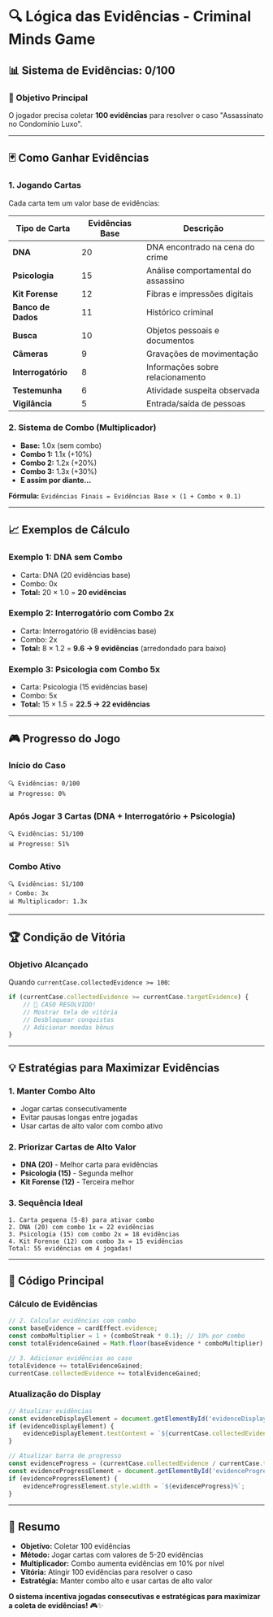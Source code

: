 # 🔍 Lógica das Evidências - Criminal Minds Game

## 📊 **Sistema de Evidências: 0/100**

### **🎯 Objetivo Principal**
O jogador precisa coletar **100 evidências** para resolver o caso "Assassinato no Condomínio Luxo".

---

## 🃏 **Como Ganhar Evidências**

### **1. Jogando Cartas**
Cada carta tem um valor base de evidências:

| Tipo de Carta | Evidências Base | Descrição |
|---------------|----------------|-----------|
| **DNA** | 20 | DNA encontrado na cena do crime |
| **Psicologia** | 15 | Análise comportamental do assassino |
| **Kit Forense** | 12 | Fibras e impressões digitais |
| **Banco de Dados** | 11 | Histórico criminal |
| **Busca** | 10 | Objetos pessoais e documentos |
| **Câmeras** | 9 | Gravações de movimentação |
| **Interrogatório** | 8 | Informações sobre relacionamento |
| **Testemunha** | 6 | Atividade suspeita observada |
| **Vigilância** | 5 | Entrada/saída de pessoas |

### **2. Sistema de Combo (Multiplicador)**
- **Base:** 1.0x (sem combo)
- **Combo 1:** 1.1x (+10%)
- **Combo 2:** 1.2x (+20%)
- **Combo 3:** 1.3x (+30%)
- **E assim por diante...**

**Fórmula:** `Evidências Finais = Evidências Base × (1 + Combo × 0.1)`

---

## 📈 **Exemplos de Cálculo**

### **Exemplo 1: DNA sem Combo**
- Carta: DNA (20 evidências base)
- Combo: 0x
- **Total:** 20 × 1.0 = **20 evidências**

### **Exemplo 2: Interrogatório com Combo 2x**
- Carta: Interrogatório (8 evidências base)
- Combo: 2x
- **Total:** 8 × 1.2 = **9.6 → 9 evidências** (arredondado para baixo)

### **Exemplo 3: Psicologia com Combo 5x**
- Carta: Psicologia (15 evidências base)
- Combo: 5x
- **Total:** 15 × 1.5 = **22.5 → 22 evidências**

---

## 🎮 **Progresso do Jogo**

### **Início do Caso**
```
🔍 Evidências: 0/100
📊 Progresso: 0%
```

### **Após Jogar 3 Cartas (DNA + Interrogatório + Psicologia)**
```
🔍 Evidências: 51/100
📊 Progresso: 51%
```

### **Combo Ativo**
```
🔍 Evidências: 51/100
⚡ Combo: 3x
📊 Multiplicador: 1.3x
```

---

## 🏆 **Condição de Vitória**

### **Objetivo Alcançado**
Quando `currentCase.collectedEvidence >= 100`:

```javascript
if (currentCase.collectedEvidence >= currentCase.targetEvidence) {
    // 🎉 CASO RESOLVIDO!
    // Mostrar tela de vitória
    // Desbloquear conquistas
    // Adicionar moedas bônus
}
```

---

## 💡 **Estratégias para Maximizar Evidências**

### **1. Manter Combo Alto**
- Jogar cartas consecutivamente
- Evitar pausas longas entre jogadas
- Usar cartas de alto valor com combo ativo

### **2. Priorizar Cartas de Alto Valor**
- **DNA (20)** - Melhor carta para evidências
- **Psicologia (15)** - Segunda melhor
- **Kit Forense (12)** - Terceira melhor

### **3. Sequência Ideal**
```
1. Carta pequena (5-8) para ativar combo
2. DNA (20) com combo 1x = 22 evidências
3. Psicologia (15) com combo 2x = 18 evidências
4. Kit Forense (12) com combo 3x = 15 evidências
Total: 55 evidências em 4 jogadas!
```

---

## 🔧 **Código Principal**

### **Cálculo de Evidências**
```javascript
// 2. Calcular evidências com combo
const baseEvidence = cardEffect.evidence;
const comboMultiplier = 1 + (comboStreak * 0.1); // 10% por combo
const totalEvidenceGained = Math.floor(baseEvidence * comboMultiplier);

// 3. Adicionar evidências ao caso
totalEvidence += totalEvidenceGained;
currentCase.collectedEvidence += totalEvidenceGained;
```

### **Atualização do Display**
```javascript
// Atualizar evidências
const evidenceDisplayElement = document.getElementById('evidenceDisplay');
if (evidenceDisplayElement) {
    evidenceDisplayElement.textContent = `${currentCase.collectedEvidence}/${currentCase.targetEvidence}`;
}

// Atualizar barra de progresso
const evidenceProgress = (currentCase.collectedEvidence / currentCase.targetEvidence) * 100;
const evidenceProgressElement = document.getElementById('evidenceProgress');
if (evidenceProgressElement) {
    evidenceProgressElement.style.width = `${evidenceProgress}%`;
}
```

---

## 🎯 **Resumo**

- **Objetivo:** Coletar 100 evidências
- **Método:** Jogar cartas com valores de 5-20 evidências
- **Multiplicador:** Combo aumenta evidências em 10% por nível
- **Vitória:** Atingir 100 evidências para resolver o caso
- **Estratégia:** Manter combo alto e usar cartas de alto valor

**O sistema incentiva jogadas consecutivas e estratégicas para maximizar a coleta de evidências!** 🎮✨
